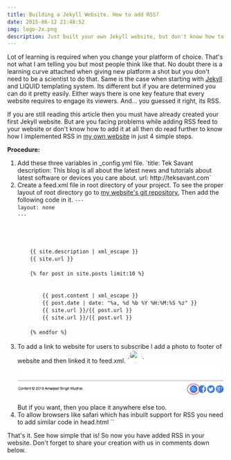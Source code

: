```yaml
---
title: Building a Jekyll Website. How to add RSS?
date: 2015-06-12 21:48:52
img: logo-2x.png
description: Just built your own Jekyll website, but don't know how to add RSS feed to it? Then
---
```


<p class="intro"><span class="dropcap">L</span>ot of learning is required when you change your platform of choice. That's not what I am telling you but most people think like that. No doubt there is a learning curve attached when giving new platform a shot but you don't need to be a scientist to do that. Same is the case when starting with <a href="http://jekyllrb.com">Jekyll</a> and LIQUID templating system. Its different but if you are determined you can do it pretty easily. Either ways there is one key feature that every website requires to engage its viewers. And... you guessed it right, its RSS.</p>

<p>If you are still reading this article then you must have already created your first Jekyll website. But are you facing problems while adding RSS feed to your website or don't know how to add it at all then do read further to know how I implemented RSS in <a href="http://teksavant.com">my own website</a> in just 4 simple steps.</p>

<p><b>Procedure:</b></p>
<ol>
 <li>
   Add these three variables in _config.yml file.
   `title: Tek Savant
    description: This blog is all about the latest news and tutorials about latest software or devices you care about.
    url: http://teksavant.com`
 </li>
 
 <li>
   Create a feed.xml file in root directory of your project. To see the proper layout of root directory go to <a href="https://github.com/teksavant/teksavant.github.io">my website's git repository.</a> Then add the following code in it.
   <code>---
layout: none
---
<?xml version="1.0" encoding="UTF-8"?>
<rss version="2.0" xmlns:atom="http://www.w3.org/2005/Atom">
  <channel>
    <title>{{ site.name | xml_escape }}</title>
    <description>{{ site.description | xml_escape }}</description>
    <link>{{ site.url }}</link>
    <atom:link href="{{ site.url }}/feed.xml" rel="self" type="application/rss+xml" />
    {% for post in site.posts limit:10 %}
      <item>
        <title>{{ post.title | xml_escape }}</title>
        <description>{{ post.content | xml_escape }}</description>
        <pubDate>{{ post.date | date: "%a, %d %b %Y %H:%M:%S %z" }}</pubDate>
        <link>{{ site.url }}/{{ post.url }}</link>
        <guid isPermaLink="true">{{ site.url }}/{{ post.url }}</guid>
      </item>
    {% endfor %}
  </channel>
</rss></code>

 </li>

 <li>
  To add a link to website for users to subscribe I add a photo to footer of website and then linked it to feed.xml.
  `<a href='http://teksavant.com/feed.xml' rel='alternate' type='application/atom+xml' ><img src="{{ site.baseurl }}/assets/img/rss.png" style="display: inline-block; border-radius: 100%; width: 30px; height: 30px;"></a>`
  <img src="/assets/blog-img/RSS-demo.png">
  But if you want, then you place it anywhere else too.
 </li>

  <li>
   To allow browsers like safari which has inbuilt support for RSS you need to add similar code in head.html
   `<link href='http://teksavant.com/feed.xml' rel='alternate' type='application/atom+xml'>`
  </li>
</ol>

<p>That's it. See how simple that is! So now you have added RSS in your website. Don't forget to share your creation with us in comments down below.</p>